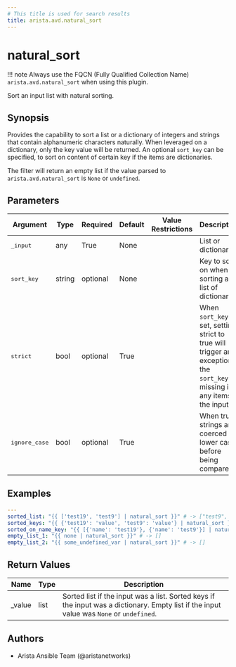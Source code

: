```yaml
---
# This title is used for search results
title: arista.avd.natural_sort
---
```

<!--
  ~ Copyright (c) 2023-2025 Arista Networks, Inc.
  ~ Use of this source code is governed by the Apache License 2.0
  ~ that can be found in the LICENSE file.
  -->

# natural_sort

!!! note
    Always use the FQCN (Fully Qualified Collection Name) `arista.avd.natural_sort` when using this plugin.

Sort an input list with natural sorting.

## Synopsis

Provides the capability to sort a list or a dictionary of integers and strings that contain alphanumeric characters naturally.
When leveraged on a dictionary, only the key value will be returned.
An optional `sort_key` can be specified, to sort on content of certain key if the items are dictionaries.

The filter will return an empty list if the value parsed to `arista.avd.natural_sort` is `None` or `undefined`.

## Parameters

| Argument | Type | Required | Default | Value Restrictions | Description |
| -------- | ---- | -------- | ------- | ------------------ | ----------- |
| <samp>_input</samp> | any | True | None |  | List or dictionary |
| <samp>sort_key</samp> | string | optional | None |  | Key to sort on when sorting a list of dictionaries |
| <samp>strict</samp> | bool | optional | True |  | When `sort_key` is set, setting strict to true will trigger an exception if the `sort_key` is missing in any items in the input. |
| <samp>ignore_case</samp> | bool | optional | True |  | When true, strings are coerced to lower case before being compared. |

## Examples

```yaml
---
sorted_list: "{{ ['test19', 'test9'] | natural_sort }}" # -> ["test9", "test19"]
sorted_keys: "{{ {'test19': 'value', 'test9': 'value'} | natural_sort }}" # -> ["test9", "test19"]
sorted_on_name_key: "{{ [{'name': 'test19'}, {'name': 'test9'}] | natural_sort('name') }}" # -> [{"name": "test9"}, {"name": "test19"}]
empty_list_1: "{{ none | natural_sort }}" # -> []
empty_list_2: "{{ some_undefined_var | natural_sort }}" # -> []
```

## Return Values

| Name | Type | Description |
| ---- | ---- | ----------- |
| _value | list | Sorted list if the input was a list. Sorted keys if the input was a dictionary. Empty list if the input value was `None` or `undefined`. |

## Authors

- Arista Ansible Team (@aristanetworks)
